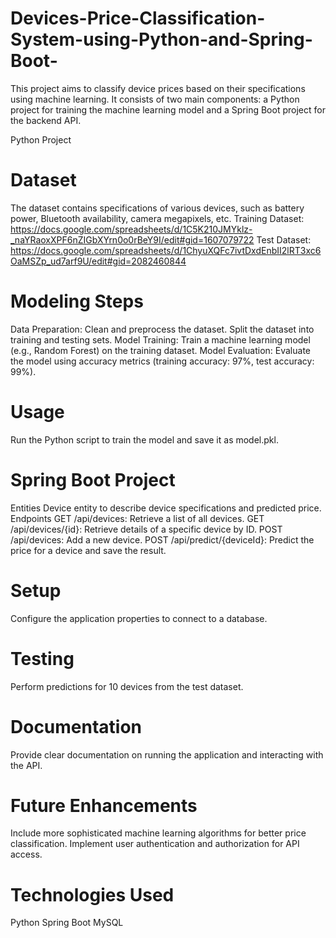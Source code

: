 # Devices-Price-Classification-System-using-Python-and-Spring-Boot-
This project aims to classify device prices based on their specifications using machine learning. It consists of two main components: a Python project for training the machine learning model and a Spring Boot project for the backend API.

Python Project
# Dataset
The dataset contains specifications of various devices, such as battery power, Bluetooth availability, camera megapixels, etc.
 Training Dataset: https://docs.google.com/spreadsheets/d/1C5K210JMYklz-_naYRaoxXPF6nZIGbXYrn0o0rBeY9I/edit#gid=1607079722
 Test Dataset: https://docs.google.com/spreadsheets/d/1ChyuXQFc7ivtDxdEnbII2lRT3xc6OaMSZp_ud7arf9U/edit#gid=2082460844
# Modeling Steps
Data Preparation:
Clean and preprocess the dataset.
Split the dataset into training and testing sets.
Model Training:
Train a machine learning model (e.g., Random Forest) on the training dataset.
Model Evaluation:
Evaluate the model using accuracy metrics (training accuracy: 97%, test accuracy: 99%).
# Usage
Run the Python script to train the model and save it as model.pkl.
# Spring Boot Project
Entities
Device entity to describe device specifications and predicted price.
Endpoints
GET /api/devices: Retrieve a list of all devices.
GET /api/devices/{id}: Retrieve details of a specific device by ID.
POST /api/devices: Add a new device.
POST /api/predict/{deviceId}: Predict the price for a device and save the result.
# Setup
Configure the application properties to connect to a database.
# Testing
Perform predictions for 10 devices from the test dataset.
 # Documentation
Provide clear documentation on running the application and interacting with the API.
# Future Enhancements
Include more sophisticated machine learning algorithms for better price classification.
Implement user authentication and authorization for API access.
# Technologies Used
Python
Spring Boot
MySQL 
